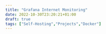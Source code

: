 ```yaml
---
title: "Grafana Internet Monitoring"
date: 2022-10-30T23:20:21+01:00
draft: true
tags: ["Self-Hosting","Projects","Docker"]
---
```




